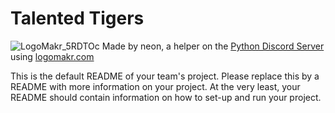 # Talented Tigers
![LogoMakr_5RDTOc](https://user-images.githubusercontent.com/55718659/89073261-1d3f1180-d348-11ea-9dc1-6e71f2425bd1.png)
Made by neon, a helper on the [Python Discord Server](https://pythondiscord.com/) using [logomakr.com](https://logomakr.com)

This is the default README of your team's project. Please replace this by a README with more information on your project. At the very least, your README should contain information on how to set-up and run your project.
